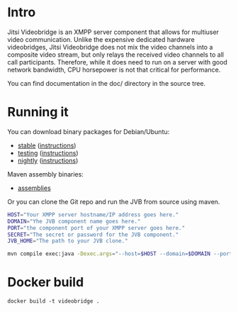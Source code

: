 # Intro

Jitsi Videobridge is an XMPP server component that allows for multiuser video
communication. Unlike the expensive dedicated hardware videobridges, Jitsi
Videobridge does not mix the video channels into a composite video stream, but
only relays the received video channels to all call participants. Therefore,
while it does need to run on a server with good network bandwidth, CPU
horsepower is not that critical for performance.

You can find documentation in the doc/ directory in the source tree.

# Running it

You can download binary packages for Debian/Ubuntu:
* [stable](https://download.jitsi.org/stable/) ([instructions](https://jitsi.org/Main/InstallJitsiVideobridgeDebianStableRepository))
* [testing](https://download.jitsi.org/testing/) ([instructions](https://jitsi.org/Main/InstallJitsiVideobridgeDebianTestingRepository))
* [nightly](https://download.jitsi.org/unstable/) ([instructions](https://jitsi.org/Main/InstallJitsiVideobridgeDebianNightlyRepository))

Maven assembly binaries:
* [assemblies](https://download.jitsi.org/jitsi-videobridge/)

Or you can clone the Git repo and run the JVB from source using maven.

```sh
HOST="Your XMPP server hostname/IP address goes here."
DOMAIN="Yhe JVB component name goes here."
PORT="the component port of your XMPP server goes here."
SECRET="The secret or password for the JVB component."
JVB_HOME="The path to your JVB clone."

mvn compile exec:java -Dexec.args="--host=$HOST --domain=$DOMAIN --port=$PORT --secret=$SECRET" -Djava.library.path=$JVB_HOME/lib/native/linux-64 -Djava.util.logging.config.file=$JVB_HOME/lib/logging.properties -Dnet.java.sip.communicator.SC_HOME_DIR_NAME=.jitsi-videobridge
```

# Docker build

```
docker build -t videobridge .
```

